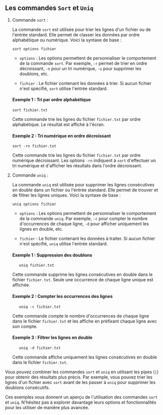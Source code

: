## Les commandes `Sort` et `Uniq`

1. Commande `sort` :
   
    La commande `sort` est utilisée pour trier les lignes d'un fichier ou de l'entrée standard. Elle permet de classer les données par ordre alphabétique ou numérique. Voici la syntaxe de base :
    
    ```
    sort options fichier
    ```
    
    - `options` : Les options permettent de personnaliser le comportement de la commande `sort`. Par exemple, `-r` permet de trier en ordre décroissant, `-n` pour un tri numérique, `-u` pour supprimer les doublons, etc.
    
    - `fichier` : Le fichier contenant les données à trier. Si aucun fichier n'est spécifié, `sort` utilise l'entrée standard.
    
    #### Exemple 1 : Tri par ordre alphabétique
      ```
      sort fichier.txt
      ```
          
      Cette commande trie les lignes du fichier `fichier.txt` par ordre alphabétique. Le résultat est affiché à l'écran.
          
    #### Exemple 2 : Tri numérique en ordre décroissant
   
      ```  
      sort -rn fichier.txt
      ```  
      Cette commande trie les lignes du fichier `fichier.txt` par ordre numérique décroissant. Les options `-rn` indiquent à `sort` d'effectuer un tri numérique et d'afficher les résultats dans l'ordre décroissant.

2. Commande `uniq` :
   
    La commande `uniq` est utilisée pour supprimer les lignes consécutives en double dans un fichier ou l'entrée standard. Elle permet de trouver et de filtrer les lignes uniques. Voici la syntaxe de base :
    
    ```
    uniq options fichier
    ```
    
    - `options` : Les options permettent de personnaliser le comportement de la commande `uniq`. Par exemple, `-c` pour compter le nombre d'occurrences de chaque ligne, `-d` pour afficher uniquement les lignes en double, etc.
    
    - `fichier` : Le fichier contenant les données à traiter. Si aucun fichier n'est spécifié, `uniq` utilise l'entrée standard.
    
    #### Exemple 1 : Suppression des doublons
   
          
          uniq fichier.txt
          
      Cette commande supprime les lignes consécutives en double dans le fichier `fichier.txt`. Seule une occurrence de chaque ligne unique est affichée.
          
    #### Exemple 2 : Compter les occurrences des lignes
   
          
          uniq -c fichier.txt
          
     Cette commande compte le nombre d'occurrences de chaque ligne dans le fichier `fichier.txt` et les affiche en préfixant chaque ligne avec son compte.
    
    #### Exemple 3 : Filtrer les lignes en double
          
          uniq -d fichier.txt
          
     Cette commande affiche uniquement les lignes consécutives en double dans le fichier `fichier.txt`.

Vous pouvez combiner les commandes `sort` et `uniq` en utilisant les pipes (`|`) pour obtenir des résultats plus précis. Par exemple, vous pouvez trier les lignes d'un fichier avec `sort` avant de les passer à `uniq` pour supprimer les doublons consécutifs.

Ces exemples vous donnent un aperçu de l'utilisation des commandes `sort` et `uniq`. N'hésitez pas à explorer davantage leurs options et fonctionnalités pour les utiliser de manière plus avancée.

